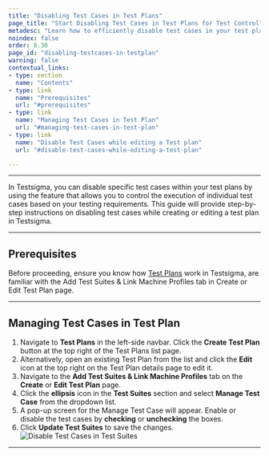 ```yaml
---
title: "Disabling Test Cases in Test Plans"
page_title: "Start Disabling Test Cases in Test Plans for Test Control"
metadesc: "Learn how to efficiently disable test cases in your test plans, gaining precise control over your testing processes. Follow the steps for test management."
noindex: false
order: 8.30
page_id: "disabling-testcases-in-testplan"
warning: false
contextual_links:
- type: section
  name: "Contents"
- type: link
  name: "Prerequisites"
  url: "#prerequisites" 
- type: link
  name: "Managing Test Cases in Test Plan"
  url: "#managing-test-cases-in-test-plan"
- type: link
  name: "Disable Test Cases while editing a Test plan"
  url: "#disable-test-cases-while-editing-a-test-plan"

---
```


---

In Testsigma, you can disable specific test cases within your test plans by using the feature that allows you to control the execution of individual test cases based on your testing requirements. This guide will provide step-by-step instructions on disabling test cases while creating or editing a test plan in Testsigma.

---

## **Prerequisites**

Before proceeding, ensure you know how [Test Plans](https://testsigma.com/docs/test-management/test-plans/overview/) work in Testsigma, are familiar with the Add Test Suites & Link Machine Profiles tab in Create or Edit Test Plan page.

---

## **Managing Test Cases in Test Plan**

1. Navigate to **Test Plans** in the left-side navbar. Click the **Create Test Plan** button at the top right of the Test Plans list page.
2. Alternatively, open an existing Test Plan from the list and click the **Edit** icon at the top right on the Test Plan details page to edit it.
3. Navigate to the **Add Test Suites & Link Machine Profiles** tab on the **Create** or **Edit Test Plan** page.
4. Click the **ellipsis** icon in the **Test Suites** section and select **Manage Test Case** from the dropdown list.
5. A pop-up screen for the Manage Test Case will appear. Enable or disable the test cases by **checking** or **unchecking** the boxes.
6. Click **Update Test Suites** to save the changes. ![Disable Test Cases in Test Suites](https://s3.amazonaws.com/static-docs.testsigma.com/new_images/projects/applications/disable_testcases.gif)

---
